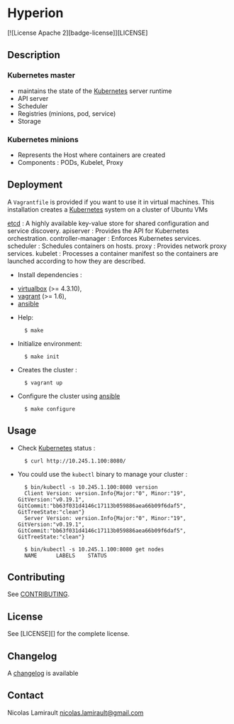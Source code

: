 # Hyperion

[![License Apache 2][badge-license]][LICENSE]

## Description

### Kubernetes master

- maintains the state of the [Kubernetes][] server runtime
- API server
- Scheduler
- Registries (minions, pod, service)
- Storage

### Kubernetes minions

- Represents the Host where containers are created
- Components : PODs, Kubelet, Proxy

## Deployment

A `Vagrantfile` is provided if you want to use it in virtual machines.
This installation creates a [Kubernetes][] system on a cluster of Ubuntu VMs

[etcd][] : A highly available key-value store for shared configuration and service discovery.
apiserver : Provides the API for Kubernetes orchestration.
controller-manager : Enforces Kubernetes services.
scheduler : Schedules containers on hosts.
proxy : Provides network proxy services.
kubelet : Processes a container manifest so the containers are launched according to how they are described.

* Install dependencies :
- [virtualbox][] (>= 4.3.10),
- [vagrant][] (>= 1.6),
- [ansible][]

* Help:

        $ make

* Initialize environment:

        $ make init

* Creates the cluster :

        $ vagrant up

* Configure the cluster using [ansible][]

        $ make configure


## Usage

* Check [Kubernetes][] status :

        $ curl http://10.245.1.100:8080/


* You could use the ``kubectl`` binary to manage your cluster :

        $ bin/kubectl -s 10.245.1.100:8080 version
        Client Version: version.Info{Major:"0", Minor:"19", GitVersion:"v0.19.1", GitCommit:"bb63f031d4146c17113b059886aea66b09f6daf5", GitTreeState:"clean"}
        Server Version: version.Info{Major:"0", Minor:"19", GitVersion:"v0.19.1", GitCommit:"bb63f031d4146c17113b059886aea66b09f6daf5", GitTreeState:"clean"}

        $ bin/kubectl -s 10.245.1.100:8080 get nodes
        NAME      LABELS    STATUS



## Contributing

See [CONTRIBUTING](CONTRIBUTING.md).


## License

See [LICENSE][] for the complete license.


## Changelog

A [changelog](ChangeLog.md) is available


## Contact

Nicolas Lamirault <nicolas.lamirault@gmail.com>


[Hyperion]: https://github.com/nlamirault/hyperion
[COPYING]: https://github.com/nlamirault/hyperion/blob/master/COPYING
[Issue tracker]: https://github.com/nlamirault/hyperion/issues

[kubernetes]: http://kubernetes.io/
[etcd]: https://github.com/coreos/etcd

[vagrant]: https://www.vagrantup.com
[virtualbox]: https://www.virtualbox.org/
[ansible]: http://www.ansible.com/
